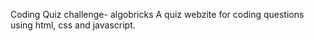 Coding Quiz challenge- algobricks
A quiz webzite for coding questions using html, css and javascript.
